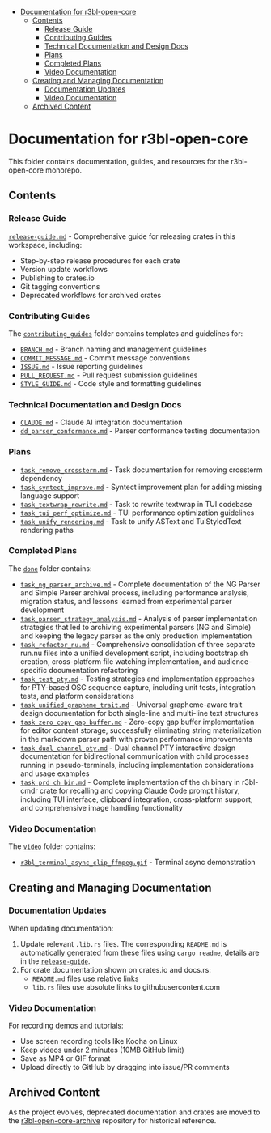 <!-- START doctoc generated TOC please keep comment here to allow auto update -->
<!-- DON'T EDIT THIS SECTION, INSTEAD RE-RUN doctoc TO UPDATE -->

- [Documentation for r3bl-open-core](#documentation-for-r3bl-open-core)
  - [Contents](#contents)
    - [Release Guide](#release-guide)
    - [Contributing Guides](#contributing-guides)
    - [Technical Documentation and Design Docs](#technical-documentation-and-design-docs)
    - [Plans](#plans)
    - [Completed Plans](#completed-plans)
    - [Video Documentation](#video-documentation)
  - [Creating and Managing Documentation](#creating-and-managing-documentation)
    - [Documentation Updates](#documentation-updates)
    - [Video Documentation](#video-documentation-1)
  - [Archived Content](#archived-content)

<!-- END doctoc generated TOC please keep comment here to allow auto update -->

# Documentation for r3bl-open-core

This folder contains documentation, guides, and resources for the r3bl-open-core monorepo.

## Contents

### Release Guide

[`release-guide.md`](release-guide.md) - Comprehensive guide for releasing crates in this workspace,
including:

- Step-by-step release procedures for each crate
- Version update workflows
- Publishing to crates.io
- Git tagging conventions
- Deprecated workflows for archived crates

### Contributing Guides

The [`contributing_guides`](contributing_guides) folder contains templates and guidelines for:

- [`BRANCH.md`](contributing_guides/BRANCH.md) - Branch naming and management guidelines
- [`COMMIT_MESSAGE.md`](contributing_guides/COMMIT_MESSAGE.md) - Commit message conventions
- [`ISSUE.md`](contributing_guides/ISSUE.md) - Issue reporting guidelines
- [`PULL_REQUEST.md`](contributing_guides/PULL_REQUEST.md) - Pull request submission guidelines
- [`STYLE_GUIDE.md`](contributing_guides/STYLE_GUIDE.md) - Code style and formatting guidelines

### Technical Documentation and Design Docs

- [`CLAUDE.md`](CLAUDE.md) - Claude AI integration documentation
- [`dd_parser_conformance.md`](dd_parser_conformance.md) - Parser conformance testing documentation

### Plans

- [`task_remove_crossterm.md`](task_remove_crossterm.md) - Task documentation for removing crossterm
  dependency
- [`task_syntect_improve.md`](task_syntect_improve.md) - Syntect improvement plan for adding missing
  language support
- [`task_textwrap_rewrite.md`](task_textwrap_rewrite.md) - Task to rewrite textwrap in TUI codebase
- [`task_tui_perf_optimize.md`](task_tui_perf_optimize.md) - TUI performance optimization guidelines
- [`task_unify_rendering.md`](task_unify_rendering.md) - Task to unify ASText and TuiStyledText
  rendering paths

### Completed Plans

The [`done`](done) folder contains:

- [`task_ng_parser_archive.md`](done/task_ng_parser_archive.md) - Complete documentation of the NG
  Parser and Simple Parser archival process, including performance analysis, migration status, and
  lessons learned from experimental parser development
- [`task_parser_strategy_analysis.md`](done/task_parser_strategy_analysis.md) - Analysis of parser
  implementation strategies that led to archiving experimental parsers (NG and Simple) and keeping
  the legacy parser as the only production implementation
- [`task_refactor_nu.md`](done/task_refactor_nu.md) - Comprehensive consolidation of three separate
  run.nu files into a unified development script, including bootstrap.sh creation, cross-platform
  file watching implementation, and audience-specific documentation refactoring
- [`task_test_pty.md`](done/task_test_pty.md) - Testing strategies and implementation approaches for
  PTY-based OSC sequence capture, including unit tests, integration tests, and platform
  considerations
- [`task_unified_grapheme_trait.md`](done/task_unified_grapheme_trait.md) - Universal grapheme-aware
  trait design documentation for both single-line and multi-line text structures
- [`task_zero_copy_gap_buffer.md`](done/task_zero_copy_gap_buffer.md) - Zero-copy gap buffer
  implementation for editor content storage, successfully eliminating string materialization in the
  markdown parser path with proven performance improvements
- [`task_dual_channel_pty.md`](done/task_dual_channel_pty.md) - Dual channel PTY interactive design
  documentation for bidirectional communication with child processes running in pseudo-terminals,
  including implementation considerations and usage examples
- [`task_prd_ch_bin.md`](done/task_prd_ch_bin.md) - Complete implementation of the `ch` binary in
  r3bl-cmdr crate for recalling and copying Claude Code prompt history, including TUI interface,
  clipboard integration, cross-platform support, and comprehensive image handling functionality

### Video Documentation

The [`video`](video) folder contains:

- [`r3bl_terminal_async_clip_ffmpeg.gif`](video/r3bl_terminal_async_clip_ffmpeg.gif) - Terminal
  async demonstration

## Creating and Managing Documentation

### Documentation Updates

When updating documentation:

1. Update relevant `.lib.rs` files. The corresponding `README.md` is automatically generated from
   these files using `cargo readme`, details are in the [`release-guide`](release-guide.md).
2. For crate documentation shown on crates.io and docs.rs:
   - `README.md` files use relative links
   - `lib.rs` files use absolute links to githubusercontent.com

### Video Documentation

For recording demos and tutorials:

- Use screen recording tools like Kooha on Linux
- Keep videos under 2 minutes (10MB GitHub limit)
- Save as MP4 or GIF format
- Upload directly to GitHub by dragging into issue/PR comments

## Archived Content

As the project evolves, deprecated documentation and crates are moved to the
[r3bl-open-core-archive](https://github.com/r3bl-org/r3bl-open-core-archive) repository for
historical reference.
